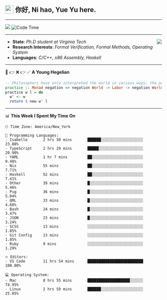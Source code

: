 <h2> <img style="vertical-align: text-bottom;" src=https://slackmojis.com/emojis/13253-yay-frog/download/ width=27> 你好, Ni hao, Yue Yu here. </h2>

---

![](https://shields.io/badge/dynamic/json?color=blue&amp;label=Visitors&amp;query=value&amp;url=https://api.countapi.xyz/hit/fishjump.fishjump) ![Code Time](https://img.shields.io/badge/Code%20Time-278%20hrs%2012%20mins-blue)

---

<img align='right' src=https://slackmojis.com/emojis/5264-coding/download> </td>

- **State**: *Ph.D student at Virginia Tech*
- **Research Interests**: *Formal Verification, Formal Methods, Operating System*
- **Languages**: *C/C++, x86 Assembly, Haskell*

---

🚫 👉 ❌ 👉 ✅ **A Young Hegelian**

``` haskell
-- Philosophers have only interpreted the world in various ways; the point is to change it.
practice :: Monad negation => negation World -> Labor -> negation World
practice w l = do
  w' <- w
  return $ new w' l
```

---


📊 **This Week I Spent My Time On** 

```text
🕑︎ Time Zone: America/New_York

💬 Programming Languages:
- Isabelle       2 hrs 50 mins       ██████░░░░░░░░░░░░░░░░░░░     23.88%
- TypeScript     2 hrs 29 mins       █████░░░░░░░░░░░░░░░░░░░░     20.90%
- YAML           1 hr 7 mins         ██░░░░░░░░░░░░░░░░░░░░░░░     9.48%
- Nix            55 mins             ██░░░░░░░░░░░░░░░░░░░░░░░     7.71%
- Haskell        52 mins             ██░░░░░░░░░░░░░░░░░░░░░░░     7.41%
- Other          39 mins             █░░░░░░░░░░░░░░░░░░░░░░░░     5.46%
- Pug            36 mins             █░░░░░░░░░░░░░░░░░░░░░░░░     5.04%
- QML            33 mins             █░░░░░░░░░░░░░░░░░░░░░░░░     4.68%
- Bash           24 mins             █░░░░░░░░░░░░░░░░░░░░░░░░     3.47%
- JSON           23 mins             █░░░░░░░░░░░░░░░░░░░░░░░░     3.24%
- SCSS           13 mins             ░░░░░░░░░░░░░░░░░░░░░░░░░     1.85%
- Git Config     13 mins             ░░░░░░░░░░░░░░░░░░░░░░░░░     1.85%
- Ruby           9 mins              ░░░░░░░░░░░░░░░░░░░░░░░░░     1.29%

🔥 Editors:
- VS Code        11 hrs 54 mins      █████████████████████████     100.00%

💻 Operating System:
- Mac            8 hrs 55 mins       ███████████████████░░░░░░     74.95%
- Linux          2 hrs 59 mins       ██████░░░░░░░░░░░░░░░░░░░     25.05%
```

